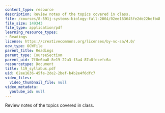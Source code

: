 ```yaml
---
content_type: resource
description: Review notes of the topics covered in class.
file: /courses/8-591j-systems-biology-fall-2004/02ee163645fe2de22befb4b2e4f6dfc7_l19_syllabus.pdf
file_size: 149343
file_type: application/pdf
learning_resource_types:
- Readings
license: https://creativecommons.org/licenses/by-nc-sa/4.0/
ocw_type: OCWFile
parent_title: Readings
parent_type: CourseSection
parent_uid: 7f8e6ba8-8e19-22a3-f3a4-87a8fecefc6a
resourcetype: Document
title: l19_syllabus.pdf
uid: 02ee1636-45fe-2de2-2bef-b4b2e4f6dfc7
video_files:
  video_thumbnail_file: null
video_metadata:
  youtube_id: null
---
```

Review notes of the topics covered in class.